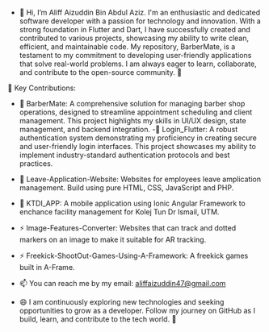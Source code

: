 - 👋 Hi, I’m Aliff Aizuddin Bin Abdul Aziz. I'm an enthusiastic and dedicated software developer with a passion for technology and innovation. With a strong foundation in Flutter and Dart, I have successfully created and contributed to various projects, showcasing my ability to write clean, efficient, and maintainable code. My repository, BarberMate, is a testament to my commitment to developing user-friendly applications that solve real-world problems. I am always eager to learn, collaborate, and contribute to the open-source community. 🚀

 👀 Key Contributions: 
 - 🌱 BarberMate: A comprehensive solution for managing barber shop operations, designed to streamline appointment scheduling and client management. This project highlights my skills in UI/UX design, state management, and backend integration.
 -💞️ Login_Flutter: A robust authentication system demonstrating my proficiency in creating secure and user-friendly login interfaces. This project showcases my ability to implement industry-standard authentication protocols and best practices.
- 💞️ Leave-Application-Website: Websites for employees leave amplication management. Build using pure HTML, CSS, JavaScript and PHP.
- 💞️ KTDI_APP: A mobile application using Ionic Angular Framework to enchance facility management for Kolej Tun Dr Ismail, UTM.
- ⚡ Image-Features-Converter: Websites that can track and dotted markers on an image to make it suitable for AR tracking.
- ⚡ Freekick-ShootOut-Games-Using-A-Framework: A freekick games built in A-Frame.

- 📫 You can reach me by my email: aliffaizuddin47@gmail.com 
- 😄 I am continuously exploring new technologies and seeking opportunities to grow as a developer. Follow my journey on GitHub as I build, learn, and contribute to the tech world. 🌟

